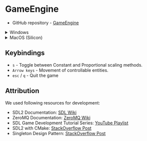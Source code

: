 # GameEngine

- GitHub repository - [GameEngine](https://github.ncsu.edu/yrajapa/GameEngine)

<details>
  <summary>Windows</summary>

## Requirements

1. Visual Studio Community 2022
2. SDL2 (included)
3. ZeroMQ and cppzmq (included)

## How to Run

### Step 1: Compile servers, clients, and peers

1. Open the solution (`GameEngine.sln`) in Visual Studio Community 2022.
2. In the run configurations dropdown:
   - Select **'RunClientGame'**.
   - Right-click on the solution in solution explorer and click on 'Rebuid'.
   - Select **'RunPeerGame'**.
   - Right-click on the solution in solution explorer and click on 'Rebuid'.
   - Select **'RunPeerServer'**.
   - Right-click on the solution in solution explorer and click on 'Rebuid'.
   - Select **'RunServer'**.
   - Right-click on the solution in solution explorer and click on 'Rebuid'. 


### Step 2: Run servers, clients and peers

1. To run **'Server-Client'**:
   - Navigate to  `~/x64/RunServer` directory.
   - Double-click **Server.exe** to run the server.
   - Navigate to  `~/x64/RunClientGame` directory.
   - Double-click **ClientGame.exe** to run a client.
   - You can run multiple clients by double-clicking the .exe file again. 
2. To run **'Peer-to-Peer'**:
   - Navigate to `~/x64/RunPeerServer`.
   - Double-click the **PeerServer.exe** file to run the peer server.
   - Navigate to `~/x64/RunPeerGame`.
   - Double-click the **PeerGame.exe** file to run a peer.
   - You can run multiple clients by double-clicking the .exe file again.


**Note:**  
- Ensure that the `SDL2.dll` and `libzmq-v143-mt-gd-4_3_5.dll` files are present in the directories where the `.exe` files are located. These file are already included; do not remove it.
- Ensure that you run the servers before clients (or peers). 

</details>

<details>
  <summary>MacOS (Silicon)</summary>

## Requirements
- Install SDL2: `brew install sdl2`
- Install CMake: `brew install cmake`
- Install 0mq - `brew install cppzmq zeromq`

## Building and running
- Note: Pre-built binaries can be found at `./build`
- 
- To compile and run the game: `cmake -S . -B build && cmake --build build`
- The `build` directory will now contain the binaries
- Run the server executable first, then run 1 or more client executables

</details>

## Keybindings

- `s` - Toggle between Constant and Proportional scaling methods.
- `Arrow keys` - Movement of controllable entities.
- `esc` / `q` - Quit the game

## Attribution

We used following resources for development:

- SDL2 Documentation: [SDL Wiki](https://wiki.libsdl.org/SDL2/FrontPage)
- ZeroMQ Documentation: [ZeroMQ Wiki](http://wiki.zeromq.org/)
- SDL Game Development Tutorial Series: [YouTube Playlist](https://www.youtube.com/watch?v=FxCC9Ces1Yg&list=PLSPw4ASQYyymu3PfG9gxywSPghnSMiOAW&index=2)
- SDL2 with CMake: [StackOverflow Post](https://stackoverflow.com/questions/28395833/using-sdl2-with-cmake)
- Singleton Design Pattern: [StackOverflow Post](https://stackoverflow.com/questions/1008019/how-do-you-implement-the-singleton-design-pattern)

